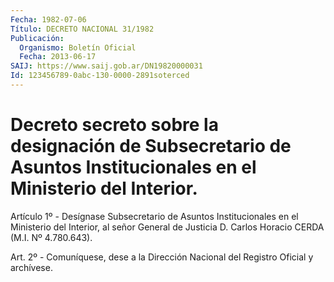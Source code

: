 ```yaml
---
Fecha: 1982-07-06
Título: DECRETO NACIONAL 31/1982
Publicación:
  Organismo: Boletín Oficial
  Fecha: 2013-06-17
SAIJ: https://www.saij.gob.ar/DN19820000031
Id: 123456789-0abc-130-0000-2891soterced
---
```

# Decreto secreto sobre la designación de Subsecretario de Asuntos Institucionales en el Ministerio del Interior.

<a id="1"></a>
Artículo 1º - Desígnase Subsecretario de Asuntos Institucionales en el Ministerio del Interior, al señor General de Justicia D. Carlos Horacio CERDA (M.I. Nº 4.780.643).

<a id="2"></a>
Art. 2º - Comuníquese, dese a la Dirección Nacional del Registro Oficial y archívese.